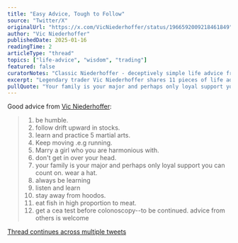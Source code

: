 ```yaml
---
title: "Easy Advice, Tough to Follow"
source: "Twitter/X"
originalUrl: "https://x.com/VicNiederhoffer/status/1966592009218461849"
author: "Vic Niederhoffer"
publishedDate: 2025-01-16
readingTime: 2
articleType: "thread"
topics: ["life-advice", "wisdom", "trading"]
featured: false
curatorNotes: "Classic Niederhoffer - deceptively simple life advice from one of Wall Street's most legendary (and volatile) figures. The mix of financial wisdom ('follow drift upward in stocks'), health tips ('eat fish in high proportion to meat'), and philosophical insights ('your family is perhaps your only loyal support') reads like distilled experience from someone who's seen extreme highs and lows."
excerpt: "Legendary trader Vic Niederhoffer shares 11 pieces of life advice, from 'be humble' and 'follow drift upward in stocks' to 'wear a hat' and 'eat fish in high proportion to meat.'"
pullQuote: "Your family is your major and perhaps only loyal support you can count on."
---
```


Good advice from [Vic Niederhoffer](https://x.com/VicNiederhoffer/status/1966592009218461849):

> 1. be humble.
> 2. follow drift upward in stocks.
> 3. learn and practice 5 martial arts.
> 4. Keep moving .e.g running.
> 5. Marry a girl who you are harmonious with.
> 6. don't get in over your head.
> 7. your family is your major and perhaps only loyal support you can count on. wear a hat.
> 8. always be learning
> 9. listen and learn
> 10. stay away from hoodos.
> 10. eat fish in high proportion to meat.
> 11. get a cea test before colonoscopy--to be continued. advice from others is welcome

[Thread continues across multiple tweets](https://x.com/VicNiederhoffer/status/1966598284270502080)